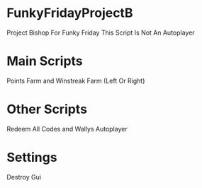 # FunkyFridayProjectB
Project Bishop For Funky Friday
This Script Is Not An Autoplayer
# Main Scripts
Points Farm and Winstreak Farm (Left Or Right)
# Other Scripts
Redeem All Codes and Wallys Autoplayer
# Settings
Destroy Gui
